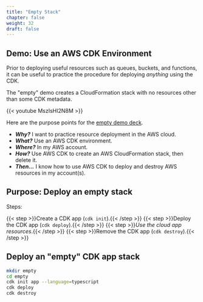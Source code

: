 ```yaml
---
title: "Empty Stack"
chapter: false
weight: 32
draft: false
---
```


## Demo: Use an AWS CDK Environment

Prior to deploying useful resources such as queues, buckets, and functions, 
it can be useful to practice the procedure for deploying *anything* using the CDK.

The "empty" demo creates a CloudFormation stack with no resources other than some CDK metadata.

{{< youtube MszIsHI2N8M >}}

Here are the purpose points for 
the [empty demo deck](https://github.com/bwer432/cultivatecloud/blob/main/empty-demo/empty-deck.md).

- ***Why?*** 
  I want to practice resource deployment in the AWS cloud.
- ***What?*** 
  Use an AWS CDK environment.
- ***Where?*** 
  In my AWS account.
- ***How?*** 
  Use AWS CDK to create an AWS CloudFormation stack, then delete it.
- ***Then…*** 
  I know how to use AWS CDK to deploy and destroy AWS resources in my account(s).


## Purpose: Deploy an empty stack

Steps:

{{< step >}}Create a CDK app (`cdk init`).{{< /step >}}
{{< step >}}Deploy the CDK app (`cdk deploy`).{{< /step >}}
{{< step >}}*Use the cloud app resources*.{{< /step >}}
{{< step >}}Remove the CDK app (`cdk destroy`).{{< /step >}}

## Deploy an "empty" CDK app stack

```bash
mkdir empty
cd empty
cdk init app --language=typescript
cdk deploy
cdk destroy
```
